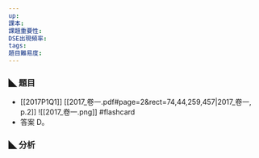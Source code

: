 ```yaml
---
up: 
課本: 
課題重要性: 
DSE出現頻率: 
tags: 
題目難易度:
---
```


### ◣ 題目
* [[2017P1Q1]]
[[2017_卷一.pdf#page=2&rect=74,44,259,457|2017_卷一, p.2]] 
![[2017_卷一.png]] #flashcard
* 答案 D。
### ◣ 分析
<!--ID: 1730771687080-->
